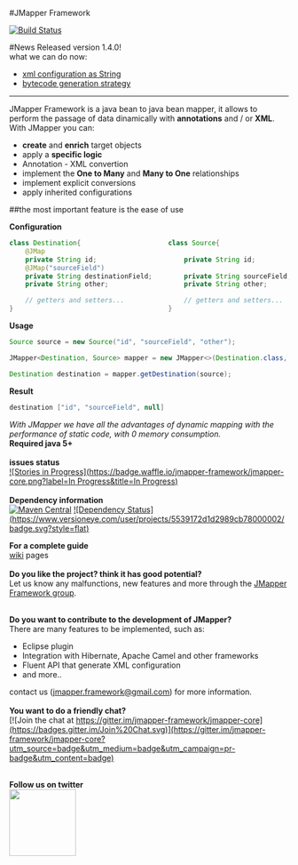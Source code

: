 #JMapper Framework

  [![Build Status](https://travis-ci.org/jmapper-framework/jmapper-core.svg?branch=master)](https://travis-ci.org/jmapper-framework/jmapper-core)

#News
Released version 1.4.0!<br>
what we can do now:
  * [xml configuration as String](https://github.com/jmapper-framework/jmapper-core/wiki/Costructors#xml-configuration-as-string)
  * [bytecode generation strategy](https://github.com/jmapper-framework/jmapper-core/wiki/Bytecode-Generator)

____
JMapper Framework is a java bean to java bean mapper, it allows to perform the passage of data dinamically with **annotations** and / or **XML**.<br>With JMapper you can:

  * **create** and **enrich** target objects
  * apply a **specific logic**
  * Annotation - XML convertion
  * implement the **One to Many** and **Many to One** relationships
  * implement explicit conversions
  * apply inherited configurations

##the most important feature is the ease of use

<b>Configuration</b>

```java
class Destination{                      class Source{
    @JMap
    private String id;                      private String id;
    @JMap("sourceField")                    
    private String destinationField;        private String sourceField;
    private String other;                   private String other;

    // getters and setters...               // getters and setters...
}                                       }
```

<b>Usage</b>

```java
Source source = new Source("id", "sourceField", "other");

JMapper<Destination, Source> mapper = new JMapper<>(Destination.class, Source.class);

Destination destination = mapper.getDestination(source);
```

<b>Result</b>

```java
destination ["id", "sourceField", null]
```
*With JMapper we have all the advantages of dynamic mapping with the performance of static code, with 0 memory consumption.*<br>
**Required java 5+**<br><br>
**issues status**
<br>[![Stories in Progress](https://badge.waffle.io/jmapper-framework/jmapper-core.png?label=In Progress&title=In Progress)](https://waffle.io/jmapper-framework/jmapper-core)<br><br>
**Dependency information**
<br>[![Maven Central](https://maven-badges.herokuapp.com/maven-central/com.googlecode.jmapper-framework/jmapper-core/badge.svg)](https://maven-badges.herokuapp.com/maven-central/com.googlecode.jmapper-framework/jmapper-core) [![Dependency Status] (https://www.versioneye.com/user/projects/5539172d1d2989cb78000002/badge.svg?style=flat)](https://www.versioneye.com/user/projects/5539172d1d2989cb78000002)<br>

**For a complete guide**<br>[wiki](https://github.com/jmapper-framework/jmapper-core/wiki) pages<br><br>
**Do you like the project? think it has good potential?**<br>
Let us know any malfunctions, new features and more through the [JMapper Framework group](https://groups.google.com/forum/#!forum/jmapper-framework).<br><br>

**Do you want to contribute to the development of JMapper?**<br> 
There are many features to be implemented, such as:
- Eclipse plugin
- Integration with Hibernate, Apache Camel and other frameworks
- Fluent API that generate XML configuration
- and more..

contact us (jmapper.framework@gmail.com) for more information.<br><br>
**You want to do a friendly chat?**<br>
[![Join the chat at https://gitter.im/jmapper-framework/jmapper-core](https://badges.gitter.im/Join%20Chat.svg)](https://gitter.im/jmapper-framework/jmapper-core?utm_source=badge&utm_medium=badge&utm_campaign=pr-badge&utm_content=badge)<br><br>

**Follow us on twitter**<br>
<a href="https://twitter.com/jmapper_av"><img src="http://www.teachthought.com/wp-content/uploads/2012/10/twitter-logo-break.png" width="120" height="120" /></a>

